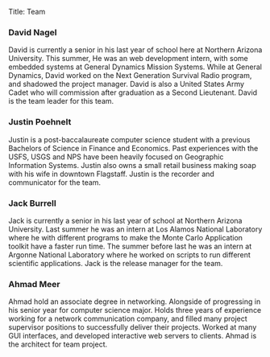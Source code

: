 Title: Team

<a class="anchor-link" name="david"></a>
### David Nagel

David is currently a senior in his last year of school here at Northern Arizona University. This summer, He was an web development intern, with some embedded systems at General Dynamics Mission Systems. While at General Dynamics, David worked on the Next Generation Survival Radio program, and shadowed the project manager. David is also a United States Army Cadet who will commission after graduation as a Second Lieutenant. David is the team leader for this team.

<a class="anchor-link" name="justin"></a>
### Justin Poehnelt

Justin is a post-baccalaureate computer science student with a previous Bachelors of Science in Finance and Economics. Past experiences with the USFS, USGS and NPS have been heavily focused on Geographic Information Systems. Justin also owns a small retail business making soap with his wife in downtown Flagstaff. Justin is the recorder and communicator for the team.

<a class="anchor-link" name="jack"></a>
### Jack Burrell
Jack is currently a senior in his last year of school at Northern Arizona University. Last summer he was an intern at Los Alamos National Laboratory where he with different programs to make the Monte Carlo Application toolkit have a faster run time. The summer before last he was an intern at Argonne National Laboratory where he worked on scripts to run different scientific applications. Jack is the release manager for the team.

<a class="anchor-link" name="ahmad"></a>
### Ahmad Meer
Ahmad hold an associate degree in networking. Alongside of progressing in his senior year for computer science major. Holds three years of experience working for a network communication company, and filled many project supervisor positions to successfully deliver their projects. Worked at many GUI interfaces, and developed interactive web servers to clients. Ahmad is the architect for team project.